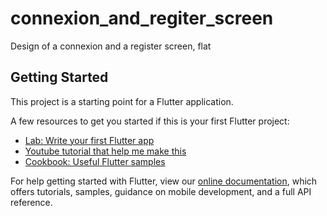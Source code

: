 # connexion_and_regiter_screen

Design of a connexion and a register screen, flat

## Getting Started

This project is a starting point for a Flutter application.

A few resources to get you started if this is your first Flutter project:
- [Lab: Write your first Flutter app](https://flutter.dev/docs/get-started/codelab)
- [Youtube tutorial that help me make this](https://www.youtube.com/watch?v=bpvpbQF-2Js&list=WL&index=4)
- [Cookbook: Useful Flutter samples](https://flutter.dev/docs/cookbook)

For help getting started with Flutter, view our
[online documentation](https://flutter.dev/docs), which offers tutorials,
samples, guidance on mobile development, and a full API reference.

